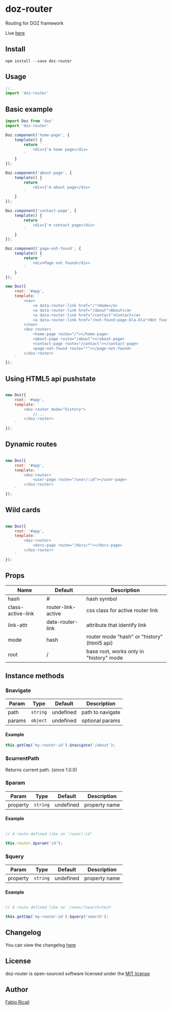 # doz-router
Routing for DOZ framework

Live <a href="https://dozjs-cmp.github.io/doz-router/dist/index.html">here</a>

## Install
```
npm install --save doz-router
```

## Usage
```javascript
//..
import 'doz-router'

```

## Basic example
```javascript
import Doz from 'doz'
import 'doz-router'

Doz.component('home-page', {
    template() {
        return `
            <div>I'm home page</div>
        `
    }
});

Doz.component('about-page', {
    template() {
        return `
            <div>I'm about page</div>
        `
    }
});

Doz.component('contact-page', {
    template() {
        return `
            <div>I'm contact page</div>
        `
    }
});

Doz.component('page-not-found', {
    template() {
        return `
            <div>Page not found</div>
        `
    }
});

new Doz({
    root: '#app',
    template: `
        <nav>
            <a data-router-link href="/">Home</a>
            <a data-router-link href="/about">About</a>
            <a data-router-link href="/contact">Contact</a>
            <a data-router-link href="/not-found-page-bla-bla">Not found</a>
        </nav>
        <doz-router>
            <home-page route="/"></home-page>
            <about-page route="/about"></about-page>
            <contact-page route="/contact"></contact-page>
            <page-not-found route="*"></page-not-found>
        </doz-router>
    `
});
```

## Using HTML5 api pushstate

```javascript

new Doz({
    root: '#app',
    template: `
        <doz-router mode="history">
            //...
        </doz-router>
    `
});

```

## Dynamic routes

```javascript

new Doz({
    root: '#app',
    template: `
        <doz-router>
            <user-page route="/user/:id"></user-page>
        </doz-router>
    `
});

```

## Wild cards

```javascript

new Doz({
    root: '#app',
    template: `
        <doz-router>
            <docs-page route="/docs/*"></docs-page>
        </doz-router>
    `
});

```

## Props
| Name | Default | Description |
| ---- | ------- | ----------- |
| hash | # | hash symbol |
| class-active-link | router-link-active | css class for active router link |
| link-attr | data-router-link | attribute that identify link |
| mode | hash | router mode "hash" or "history" (html5 api) |
| root | / | base root, works only in "history" mode |

## Instance methods

### $navigate

| Param | Type | Default | Description |
| ---- | ------- | ----------- | ---------- |
| path | `string` | undefined | path to navigate |
| params | `object` | undefined | optional params |

#### Example

```javascript
this.getCmp('my-router-id').$navigate('/about');
```

### $currentPath
Returns current path. (since 1.0.0)

### $param

| Param | Type | Default | Description |
| ---- | ------- | ----------- | ---------- |
| property | `string` | undefined | property name |

#### Example

```javascript

// A route defined like so '/user/:id'

this.router.$param('id');
```

### $query

| Param | Type | Default | Description |
| ---- | ------- | ----------- | ---------- |
| property | `string` | undefined | property name |

#### Example

```javascript

// A route defined like so '/news/?search=tech'

this.getCmp('my-router-id').$query('search');
```

## Changelog
You can view the changelog <a target="_blank" href="https://github.com/dozjs-cmp/doz-router/blob/master/CHANGELOG.md">here</a>

## License
doz-router is open-sourced software licensed under the <a target="_blank" href="http://opensource.org/licenses/MIT">MIT license</a>

## Author
<a target="_blank" href="rica.li">Fabio Ricali</a>